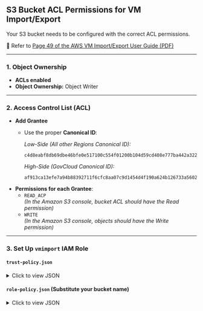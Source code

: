 ## S3 Bucket ACL Permissions for VM Import/Export

Your S3 bucket needs to be configured with the correct ACL permissions.

📘 Refer to [Page 49 of the AWS VM Import/Export User Guide (PDF)](https://docs.aws.amazon.com/pdfs/vm-import/latest/userguide/vm-import-ug.pdf#image-import)

---

### 1. Object Ownership

- **ACLs enabled**
- **Object Ownership:** Object Writer

---

### 2. Access Control List (ACL)

- **Add Grantee**
  - Use the proper **Canonical ID**:
    
    *Low-Side (All other Regions Canonical ID):*
    ```
    c4d8eabf8db69dbe46bfe0e517100c554f01200b104d59cd408e777ba442a322
    ```
    *High-Side (GovCloud Canonical ID):*
    ```
    af913ca13efe7a94b88392711f6cfc8aa07c9d1454d4f190a624b126733a5602
    ```
- **Permissions for each Grantee**:
  - `READ_ACP`  
    *(In the Amazon S3 console, bucket ACL should have the Read permission)*
  - `WRITE`  
    *(In the Amazon S3 console, objects should have the Write permission)*

---

### 3. Set Up `vmimport` IAM Role

#### `trust-policy.json`

<details>
<summary>Click to view JSON</summary>

```json
{
   "Version": "2012-10-17",
   "Statement": [
      {
         "Effect": "Allow",
         "Principal": { "Service": "vmie.amazonaws.com" },
         "Action": "sts:AssumeRole",
         "Condition": {
            "StringEquals":{
               "sts:Externalid": "vmimport"
            }
         }
      }
   ]
}
```
</details>

#### `role-policy.json` (Substitute your bucket name)

<details> <summary>Click to view JSON</summary>

```json

{
  "Version": "2012-10-17",
  "Statement": [
    {
      "Effect": "Allow",
      "Action": [
        "s3:GetBucketLocation",
        "s3:GetObject",
        "s3:PutObject"
      ],
      "Resource": [
        "arn:aws:s3:::akalohi-aws-bucket-1",
        "arn:aws:s3:::akalohi-aws-bucket-1/*"
      ]
    },
    {
      "Effect": "Allow",
      "Action": [
        "ec2:CancelConversionTask",
        "ec2:CancelExportTask",
        "ec2:CreateImage",
        "ec2:CreateInstanceExportTask",
        "ec2:CreateTags",
        "ec2:DescribeConversionTasks",
        "ec2:DescribeExportTasks",
        "ec2:DescribeExportImageTasks",
        "ec2:DescribeImages",
        "ec2:DescribeInstanceStatus",
        "ec2:DescribeInstances",
        "ec2:DescribeSnapshots",
        "ec2:DescribeTags",
        "ec2:ExportImage",
        "ec2:ImportInstance",
        "ec2:ImportVolume",
        "ec2:StartInstances",
        "ec2:StopInstances",
        "ec2:TerminateInstances",
        "ec2:ImportImage",
        "ec2:ImportSnapshot",
        "ec2:DescribeImportImageTasks",
        "ec2:DescribeImportSnapshotTasks",
        "ec2:CancelImportTask"
      ],
      "Resource": "*"
    }
  ]
}
```

  ]
}
